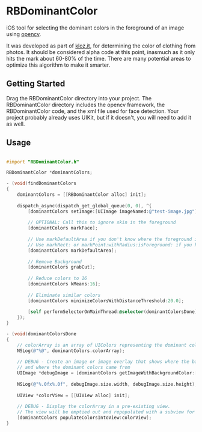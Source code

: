 # RBDominantColor

iOS tool for selecting the dominant colors in the foreground of an image using [opencv](http://opencv.org).

It was developed as part of [kloz.it](http://kloz.it), for determining the color of clothing from photos. It should be considered alpha code at this point, inasmuch as it only hits the mark about 60-80% of the time. There are many potential areas to optimize this algorithm to make it smarter.

## Getting Started

Drag the RBDominantColor directory into your project. The RBDominantColor directory includes the opencv framework, the RBDominantColor code, and the xml file used for face detection. Your project probably already uses UIKit, but if it doesn't, you will need to add it as well.

## Usage

```objective-c

#import "RBDominantColor.h"

RBDominantColor *dominantColors;

- (void)findDominantColors
{
    dominantColors = [[RBDominantColor alloc] init];
    
    dispatch_async(dispatch_get_global_queue(0, 0), ^{
        [dominantColors setImage:[UIImage imageNamed:@"test-image.jpg"]];
        
        // OPTIONAL: Call this to ignore skin in the foreground
        [dominantColors markFace];
        
        // Use markDefaultArea if you don't know where the foreground is in the image
        // Use markRect: or markPoint:withRadius:isForeground: if you know where the foreground is already
        [dominantColors markDefaultArea];
        
        // Remove Background
        [dominantColors grabCut];
        
        // Reduce colors to 16
        [dominantColors kMeans:16];
        
        // Eliminate similar colors
        [dominantColors minimizeColorsWithDistanceThreshold:20.0];
        
        [self performSelectorOnMainThread:@selector(dominantColorsDone) withObject:nil waitUntilDone:NO];
    });
}

- (void)dominantColorsDone
{
    // colorArray is an array of UIColors representing the dominant colors
    NSLog(@"%@", dominantColors.colorArray);
    
    // DEBUG - Create an image or image overlay that shows where the background is,
    // and where the dominant colors came from
    UIImage *debugImage = [dominantColors getImageWithBackgroundColor:[UIColor colorWithRed:1.0 green:0.0 blue:0.0 alpha:0.05] andRemovedColor:[UIColor colorWithRed:1.0 green:1.0 blue:0.0 alpha:0.05] andSwatchColorAlpha:1.0];
    
    NSLog(@"%.0fx%.0f", debugImage.size.width, debugImage.size.height);
    
    UIView *colorView = [[UIView alloc] init];
    
    // DEBUG - Display the colorArray in a pre-existing view.
    // The view will be emptied out and repopulated with a subview for each element in colorArray
    [dominantColors populateColorsIntoView:colorView];
}

```
